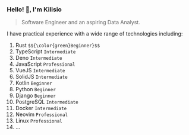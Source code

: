 
### Hello! 👋, I'm Kilisio

> Software Engineer and an aspiring Data Analyst.

I have practical experience with a wide range of technologies including: 

1. Rust `$${\color{green}Beginner}$$`
2. TypeScript `Intermediate`
3. Deno `Intermediate`
4. JavaScript `Professional`
5. VueJS `Intermediate`
6. SolidJS `Intermediate`
7. Kotlin `Beginner`
8. Python `Beginner`
9. Django `Beginner`
10. PostgreSQL `Intermediate`
11. Docker `Intermediate`
12. Neovim `Professional`
13. Linux `Professional`
14. ...

